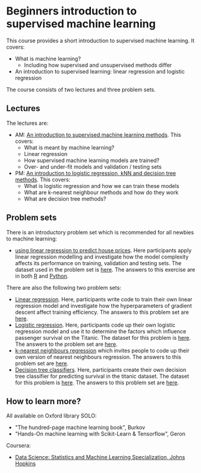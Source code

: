 # Beginners introduction to supervised machine learning
This course provides a short introduction to supervised machine learning. It covers:

- What is machine learning?
  - Including how supervised and unsupervised methods differ
- An introduction to supervised learning: linear regression and logistic regression

The course consists of two lectures and three problem sets.

## Lectures

The lectures are:

* AM: [An introduction to supervised machine learning methods](https://htmlpreview.github.io/?https://github.com/ben18785/introduction_to_supervised_ml/blob/main/presentations/intro_to_supervised_ml.html). This covers:
  * What is meant by machine learning?
  * Linear regression
  * How supervised machine learning models are trained?
  * Over- and under-fit models and validation / testing sets
* PM: [An introduction to logistic regression, kNN and decision tree methods](https://htmlpreview.github.io/?https://github.com/ben18785/introduction_to_supervised_ml/blob/main/presentations/intro_to_logistic_knn_trees.html). This covers:
  * What is logistic regression and how we can train these models
  * What are k-nearest neighbour methods and how do they work
  * What are decision tree methods?

## Problem sets

There is an introductory problem set which is recommended for all newbies to machine learning:
- [using linear regression to predict house prices](https://htmlpreview.github.io/?https://github.com/ben18785/introduction_to_supervised_ml/blob/main/problem_sets/s_applied_regression.nb.html). Here participants apply linear regression modelling and investigate how the model complexity affects its performance on training, validation and testing sets. The dataset used in the problem set is [here](./problem_sets/data/housing_short.csv). The answers to this exercise are in both [R](https://htmlpreview.github.io/?https://github.com/ben18785/introduction_to_supervised_ml/blob/main/problem_sets/answers/s_applied_regression_answers.nb.html) and [Python](https://github.com/ben18785/introduction_to_supervised_ml/blob/main/problem_sets/answers/s_applied_regression.ipynb).

There are also the following two problem sets:

- [Linear regression](https://htmlpreview.github.io/?https://github.com/ben18785/introduction_to_supervised_ml/blob/main/problem_sets/s_linear_regression_problems.html). Here, participants write code to train their own linear regression model and investigate how the hyperparameters of gradient descent affect training efficiency. The answers to this problem set are [here](https://htmlpreview.github.io/?https://github.com/ben18785/introduction_to_supervised_ml/blob/main/problem_sets/answers/s_linear_regression_problems_answers.nb.html).
- [Logistic regression](https://htmlpreview.github.io/?https://github.com/ben18785/introduction_to_supervised_ml/blob/main/problem_sets/s_creating_logistic_regression.nb.html). Here, participants code up their own logistic regression model and use it to determine the factors which influence passenger survival on the Titanic. The dataset for this problem is [here](https://github.com/ben18785/introduction_to_supervised_ml/blob/main/problem_sets/data/titanic.csv). The answers to the problem set are [here](https://htmlpreview.github.io/?https://github.com/ben18785/introduction_to_supervised_ml/blob/main/problem_sets/answers/s_creating_logistic_regression_answers.nb.html).
- [k-nearest neighbours regression](https://htmlpreview.github.io/?https://github.com/ben18785/introduction_to_supervised_ml/blob/main/problem_sets/s_knn_problems.html) which invites people to code up their own version of nearest neighbours regression. The answers to this problem set are [here](https://htmlpreview.github.io/?https://github.com/ben18785/introduction_to_supervised_ml/blob/main/problem_sets/answers/s_knn_problems_answers.html).
- [Decision tree classifiers](https://htmlpreview.github.io/?https://github.com/ben18785/introduction_to_supervised_ml/blob/main/problem_sets/s_trees_titanic_problems.html). Here, participants create their own decision tree classifier for predicting survival in the titanic dataset. The dataset for this problem is [here](https://github.com/ben18785/introduction_to_supervised_ml/blob/main/problem_sets/data/titanic.csv). The answers to this problem set are [here](https://htmlpreview.github.io/?https://github.com/ben18785/introduction_to_supervised_ml/blob/main/problem_sets/answers/s_trees_titanic_answers.html).


## How to learn more?

All available on Oxford library SOLO:

- "The hundred-page machine learning book", Burkov
- "Hands-On machine learning with Scikit-Learn & Tensorflow", Geron

Coursera:

- [Data Science: Statistics and Machine Learning Specialization, Johns Hopkins](https://www.coursera.org/specializations/data-science-statistics-machine-learning)

